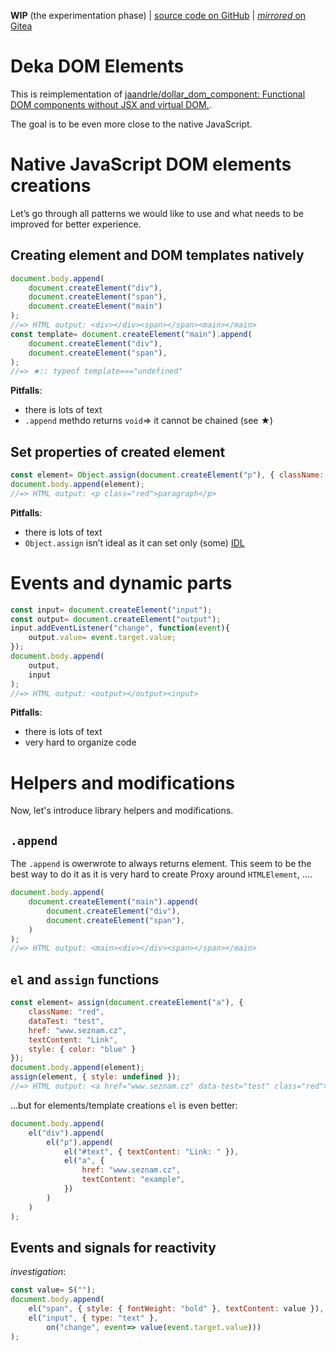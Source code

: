 **WIP** (the experimentation phase) | [source code on GitHub](https://github.com/jaandrle/deka-dom-el) | [*mirrored* on Gitea](https://gitea.jaandrle.cz/jaandrle/deka-dom-el)

# Deka DOM Elements
This is reimplementation of [jaandrle/dollar_dom_component: Functional DOM components without JSX and virtual DOM.](https://github.com/jaandrle/dollar_dom_component).

The goal is to be even more close to the native JavaScript.

# Native JavaScript DOM elements creations
Let’s go through all patterns we would like to use and what needs to be improved for better experience.

## Creating element and DOM templates natively
```js
document.body.append(
	document.createElement("div"),
	document.createElement("span"),
	document.createElement("main")
);
//=> HTML output: <div></div><span></span><main></main>
const template= document.createElement("main").append(
	document.createElement("div"),
	document.createElement("span"),
);
//=> ★:: typeof template==="undefined"
```
**Pitfalls**:
- there is lots of text
- `.append` methdo returns `void`⇒ it cannot be chained (see ★)

## Set properties of created element
```js
const element= Object.assign(document.createElement("p"), { className: "red", textContent: "paragraph" });
document.body.append(element);
//=> HTML output: <p class="red">paragraph</p>
```
**Pitfalls**:
- there is lots of text
- `Object.assign` isn’t ideal as it can set only (some) [IDL](https://developer.mozilla.org/en-US/docs/Glossary/IDL)

# Events and dynamic parts
```js
const input= document.createElement("input");
const output= document.createElement("output");
input.addEventListener("change", function(event){
	output.value= event.target.value;
});
document.body.append(
	output,
	input
);
//=> HTML output: <output></output><input>
```
**Pitfalls**:
- there is lots of text
- very hard to organize code

# Helpers and modifications
Now, let's introduce library helpers and modifications.

## `.append`
The `.append` is owerwrote to always returns element. This seem to be the best way to do it as it is very hard
to create Proxy around `HTMLElement`, ….
```js
document.body.append(
	document.createElement("main").append(
		document.createElement("div"),
		document.createElement("span"),
	)
);
//=> HTML output: <main><div></div><span></span></main>
```

## `el` and `assign` functions
```js
const element= assign(document.createElement("a"), {
	className: "red",
	dataTest: "test",
	href: "www.seznam.cz",
	textContent: "Link",
	style: { color: "blue" }
});
document.body.append(element);
assign(element, { style: undefined });
//=> HTML output: <a href="www.seznam.cz" data-test="test" class="red">Link</a>
```
…but for elements/template creations `el` is even better:
```js
document.body.append(
	el("div").append(
		el("p").append(
			el("#text", { textContent: "Link: " }),
			el("a", {
				href: "www.seznam.cz",
				textContent: "example",
			})
		)
	)
);
```

## Events and signals for reactivity
*investigation*:
```js
const value= S("");
document.body.append(
	el("span", { style: { fontWeight: "bold" }, textContent: value }),
	el("input", { type: "text" },
		on("change", event=> value(event.target.value)))
);
```
